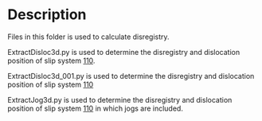# Description 

Files in this folder is used to calculate disregistry.

ExtractDisloc3d.py is used to determine the disregistry and dislocation position of slip system [110](1-10).

ExtractDisloc3d_001.py is used to determine the disregistry and dislocation position of slip system [110](001)

ExtractJog3d.py is used to determine the disregistry and dislocation position of slip system [110](1-10) in which jogs are included.
